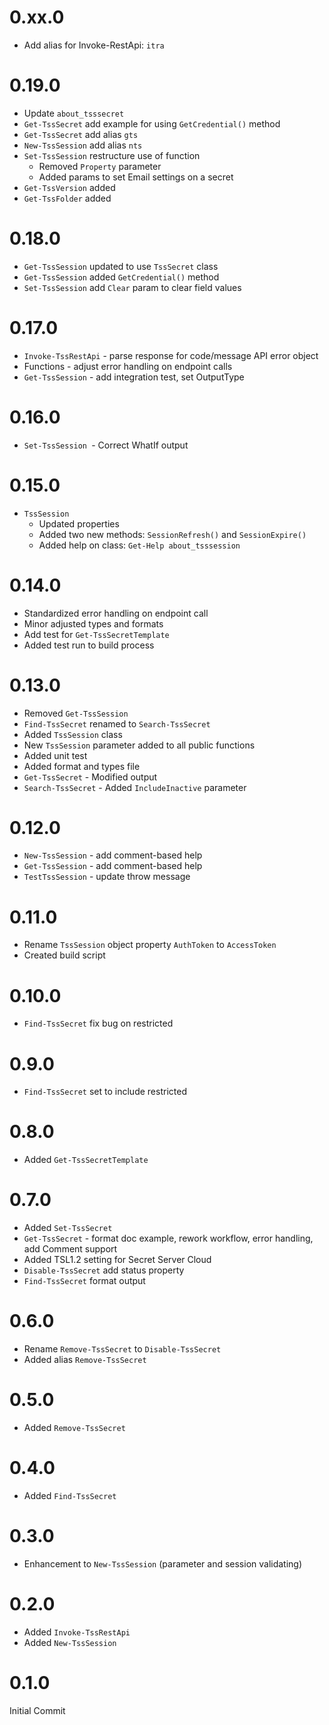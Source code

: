 # 0.xx.0

* Add alias for Invoke-RestApi: `itra`

# 0.19.0

* Update `about_tsssecret`
* `Get-TssSecret` add example for using `GetCredential()` method
* `Get-TssSecret` add alias `gts`
* `New-TssSession` add alias `nts`
* `Set-TssSession` restructure use of function
    * Removed `Property` parameter
    * Added params to set Email settings on a secret
* `Get-TssVersion` added
* `Get-TssFolder` added

# 0.18.0

* `Get-TssSession` updated to use `TssSecret` class
* `Get-TssSession` added `GetCredential()` method
* `Set-TssSession` add `Clear` param to clear field values

# 0.17.0

* `Invoke-TssRestApi` - parse response for code/message API error object
* Functions - adjust error handling on endpoint calls
* `Get-TssSession` - add integration test, set OutputType

# 0.16.0

* `Set-TssSession `- Correct WhatIf output

# 0.15.0

* `TssSession`
    * Updated properties
    * Added two new methods: `SessionRefresh()` and `SessionExpire()`
    * Added help on class: `Get-Help about_tsssession`

# 0.14.0

* Standardized error handling on endpoint call
* Minor adjusted types and formats
* Add test for `Get-TssSecretTemplate`
* Added test run to build process

# 0.13.0

* Removed `Get-TssSession`
* `Find-TssSecret` renamed to `Search-TssSecret`
* Added `TssSession` class
* New `TssSession` parameter added to all public functions
* Added unit test
* Added format and types file
* `Get-TssSecret` - Modified output
* `Search-TssSecret` - Added `IncludeInactive` parameter

# 0.12.0

* `New-TssSession` - add comment-based help
* `Get-TssSession` - add comment-based help
* `TestTssSession` - update throw message

# 0.11.0

* Rename `TssSession` object property `AuthToken` to `AccessToken`
* Created build script

# 0.10.0

* `Find-TssSecret` fix bug on restricted

# 0.9.0

* `Find-TssSecret` set to include restricted

# 0.8.0

* Added `Get-TssSecretTemplate`

# 0.7.0

* Added `Set-TssSecret`
* `Get-TssSecret` - format doc example, rework workflow, error handling, add Comment support
* Added TSL1.2 setting for Secret Server Cloud
* `Disable-TssSecret` add status property
* `Find-TssSecret` format output

# 0.6.0

* Rename `Remove-TssSecret` to `Disable-TssSecret`
* Added alias `Remove-TssSecret`

# 0.5.0

* Added `Remove-TssSecret`

# 0.4.0

* Added `Find-TssSecret`

# 0.3.0

* Enhancement to `New-TssSession` (parameter and session validating)

# 0.2.0

* Added `Invoke-TssRestApi`
* Added `New-TssSession`

# 0.1.0

Initial Commit
